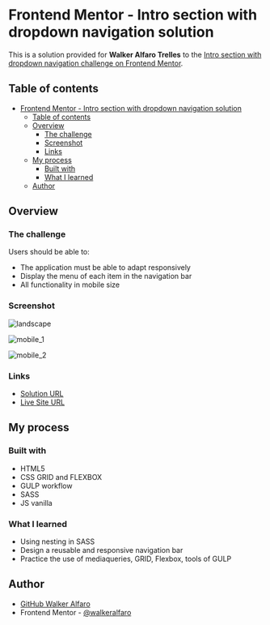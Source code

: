 # Frontend Mentor - Intro section with dropdown navigation solution

This is a solution provided for **Walker Alfaro Trelles** to the [Intro section with dropdown navigation challenge on Frontend Mentor](https://www.frontendmentor.io/challenges/intro-section-with-dropdown-navigation-ryaPetHE5).

## Table of contents

- [Frontend Mentor - Intro section with dropdown navigation solution](#frontend-mentor---intro-section-with-dropdown-navigation-solution)
  - [Table of contents](#table-of-contents)
  - [Overview](#overview)
    - [The challenge](#the-challenge)
    - [Screenshot](#screenshot)
    - [Links](#links)
  - [My process](#my-process)
    - [Built with](#built-with)
    - [What I learned](#what-i-learned)
  - [Author](#author)

## Overview

### The challenge

Users should be able to:

- The application must be able to adapt responsively
- Display the menu of each item in the navigation bar
- All functionality in mobile size

### Screenshot

![landscape](https://github.com/WalkerAlfaro/intro-section-with-dropdown-navigation-main/blob/main/screenshots/landscape.png)

![mobile_1](https://github.com/WalkerAlfaro/intro-section-with-dropdown-navigation-main/blob/main/screenshots/mobile_1.png)

![mobile_2](https://github.com/WalkerAlfaro/intro-section-with-dropdown-navigation-main/blob/main/screenshots/mobile_2.png)

### Links

- [Solution URL](https://github.com/WalkerAlfaro/intro-section-with-dropdown-navigation-main)
- [Live Site URL](https://walker-alfaro-dropdown-navigation.netlify.app)

## My process

### Built with

- HTML5
- CSS GRID and FLEXBOX
- GULP workflow
- SASS
- JS vanilla

### What I learned

- Using nesting in SASS
- Design a reusable and responsive navigation bar
- Practice the use of mediaqueries, GRID, Flexbox, tools of GULP

## Author

- [GitHub Walker Alfaro](https://github.com/WalkerAlfaro)
- Frontend Mentor - [@walkeralfaro](https://www.frontendmentor.io/profile/WalkerAlfaro)